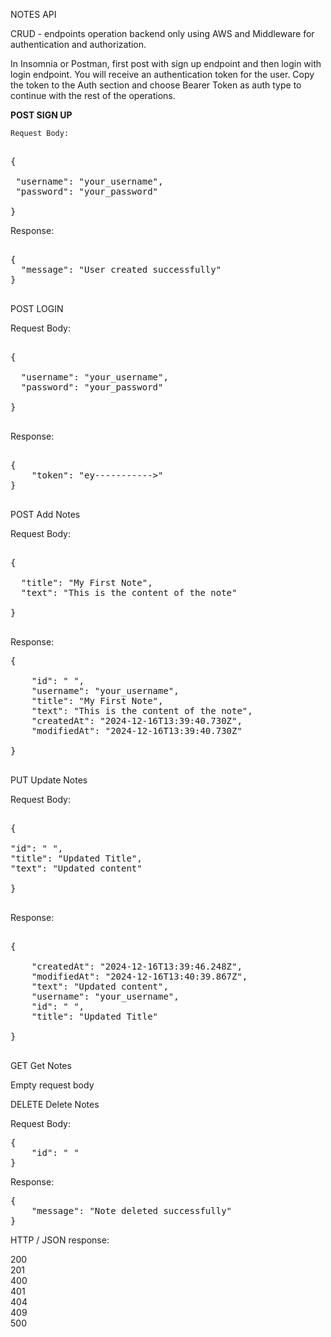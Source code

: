 NOTES API

CRUD - endpoints operation backend only 
using AWS and Middleware for authentication and authorization.

In Insomnia or Postman, first post with sign up endpoint and then login with login endpoint. You will receive an authentication token for the user. 
Copy the token to the Auth section and choose Bearer Token as auth type to continue with the rest of the operations.

**POST SIGN UP**

`Request Body:`

<pre>

{
	
 "username": "your_username",
 "password": "your_password"
	
} 
</pre>



Response:

<pre>

{
  "message": "User created successfully"	
}

</pre>

POST LOGIN

Request Body:

<pre>

{
	
  "username": "your_username",
  "password": "your_password"
	
}

</pre>

Response:

<pre>
	
{
	"token": "ey----------->"
}

</pre>

POST Add Notes

Request Body:

<pre>

{
	
  "title": "My First Note",
  "text": "This is the content of the note"
	
}

</pre>

Response:

<pre>
{
	
	"id": " ",
	"username": "your_username",
	"title": "My First Note",
	"text": "This is the content of the note",
	"createdAt": "2024-12-16T13:39:40.730Z",
	"modifiedAt": "2024-12-16T13:39:40.730Z"
	
}

</pre>

PUT Update Notes

Request Body:

<pre>
	
{ 

"id": "	", 
"title": "Updated Title", 
"text": "Updated content" 
	
}

</pre>

Response:

<pre>

{
	
	"createdAt": "2024-12-16T13:39:46.248Z",
	"modifiedAt": "2024-12-16T13:40:39.867Z",
	"text": "Updated content",
	"username": "your_username",
	"id": " ",
	"title": "Updated Title"
	
}

</pre>
	
GET Get Notes

Empty request body 


DELETE Delete Notes

Request Body:
<pre>
{ 
	"id": " "
}
</pre>

Response:
<pre>
{
	"message": "Note deleted successfully"
}
</pre>

HTTP / JSON response:

200 <br>
201 <br>
400 <br>
401 <br>
404 <br>
409 <br>
500 <br>



